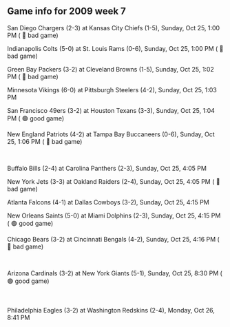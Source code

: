 ## Game info for 2009 week 7
San Diego Chargers (2-3) at Kansas City Chiefs (1-5), Sunday, Oct 25, 1:00 PM (	:red_circle: bad game)

Indianapolis Colts (5-0) at St. Louis Rams (0-6), Sunday, Oct 25, 1:00 PM (	:red_circle: bad game)

Green Bay Packers (3-2) at Cleveland Browns (1-5), Sunday, Oct 25, 1:02 PM (	:red_circle: bad game)

Minnesota Vikings (6-0) at Pittsburgh Steelers (4-2), Sunday, Oct 25, 1:03 PM

San Francisco 49ers (3-2) at Houston Texans (3-3), Sunday, Oct 25, 1:04 PM (	:green_circle: good game)

New England Patriots (4-2) at Tampa Bay Buccaneers (0-6), Sunday, Oct 25, 1:06 PM (	:red_circle: bad game)


<br/>

Buffalo Bills (2-4) at Carolina Panthers (2-3), Sunday, Oct 25, 4:05 PM

New York Jets (3-3) at Oakland Raiders (2-4), Sunday, Oct 25, 4:05 PM (	:red_circle: bad game)

Atlanta Falcons (4-1) at Dallas Cowboys (3-2), Sunday, Oct 25, 4:15 PM

New Orleans Saints (5-0) at Miami Dolphins (2-3), Sunday, Oct 25, 4:15 PM (	:green_circle: good game)

Chicago Bears (3-2) at Cincinnati Bengals (4-2), Sunday, Oct 25, 4:16 PM (	:red_circle: bad game)


<br/>

Arizona Cardinals (3-2) at New York Giants (5-1), Sunday, Oct 25, 8:30 PM (	:green_circle: good game)


<br/>

Philadelphia Eagles (3-2) at Washington Redskins (2-4), Monday, Oct 26, 8:41 PM

